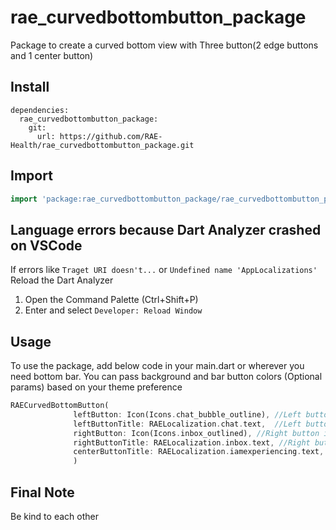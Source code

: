 # rae_curvedbottombutton_package

Package to create a curved bottom view with Three button(2 edge buttons and 1 center button)

## Install

```text
dependencies:
  rae_curvedbottombutton_package:
    git:
      url: https://github.com/RAE-Health/rae_curvedbottombutton_package.git
```

## Import

```dart
import 'package:rae_curvedbottombutton_package/rae_curvedbottombutton_package.dart';
```

## Language errors because Dart Analyzer crashed on VSCode

If errors like ```Traget URI doesn't...``` or ```Undefined name 'AppLocalizations'``` Reload the Dart Analyzer

1) Open the Command Palette (Ctrl+Shift+P)
2) Enter and select ```Developer: Reload Window```

## Usage

To use the package, add below code in your main.dart or wherever you need bottom bar. You can pass background and bar button colors (Optional params) based on your theme preference

```dart
RAECurvedBottomButton(
              leftButton: Icon(Icons.chat_bubble_outline), //Left button icon or image
              leftButtonTitle: RAELocalization.chat.text,  //Left button title
              rightButton: Icon(Icons.inbox_outlined), //Right button icon or image
              rightButtonTitle: RAELocalization.inbox.text, //Right button title
              centerButtonTitle: RAELocalization.iamexperiencing.text, //Center button 
              )
```

## Final Note

Be kind to each other
